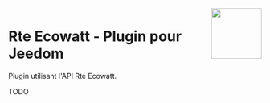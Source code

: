 <img align="right" src="../images/owm_icon.png" width="100">

# Rte Ecowatt - Plugin pour Jeedom

Plugin utilisant l'API Rte Ecowatt.


TODO
